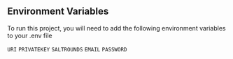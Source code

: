 ## Environment Variables

To run this project, you will need to add the following environment variables to your .env file

`URI`
`PRIVATEKEY`
`SALTROUNDS`
`EMAIL`
`PASSWORD`

